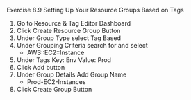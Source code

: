 Exercise 8.9 Setting Up Your Resource Groups Based on Tags

1. Go to Resource & Tag Editor Dashboard
2. Click Create Resource Group Button
3. Under Group Type select Tag Based
4. Under Grouping Criteria search for and select
    - AWS::EC2::Instance
5. Under Tags
    Key: Env
    Value: Prod
6. Click Add button
7. Under Group Details Add Group Name
    - Prod-EC2-Instances
8. Click Create Group Button

